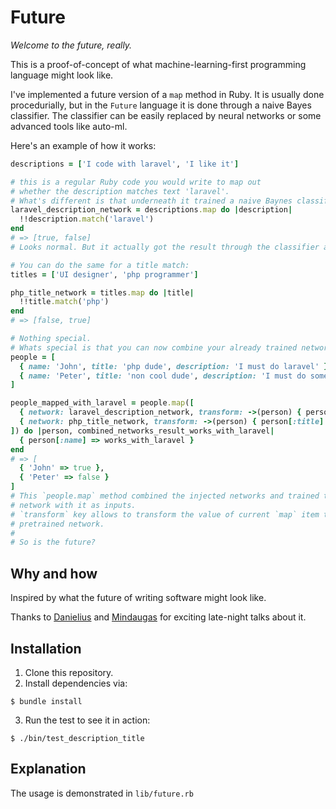 # Future

*Welcome to the future, really.*

This is a proof-of-concept of what machine-learning-first programming language might look like.

I've implemented a future version of a `map` method in Ruby. It is usually done procedurially, but in the `Future` language it is done through a naive Bayes classifier. The classifier can be easily replaced by neural networks or some advanced tools like auto-ml.

Here's an example of how it works:
```ruby
descriptions = ['I code with laravel', 'I like it']

# this is a regular Ruby code you would write to map out
# whether the description matches text 'laravel'.
# What's different is that underneath it trained a naive Baynes classifier
laravel_description_network = descriptions.map do |description|
  !!description.match('laravel')
end
# => [true, false]
# Looks normal. But it actually got the result through the classifier and not procedurially.

# You can do the same for a title match:
titles = ['UI designer', 'php programmer']

php_title_network = titles.map do |title|
  !!title.match('php')
end
# => [false, true]

# Nothing special.
# Whats special is that you can now combine your already trained networks:
people = [
  { name: 'John', title: 'php dude', description: 'I must do laravel' },
  { name: 'Peter', title: 'non cool dude', description: 'I must do something about it' }
]

people_mapped_with_laravel = people.map([
  { network: laravel_description_network, transform: ->(person) { person[:description] } },
  { network: php_title_network, transform: ->(person) { person[:title] } }
]) do |person, combined_networks_result_works_with_laravel|
  { person[:name] => works_with_laravel }
end
# => [
  { 'John' => true },
  { 'Peter' => false }
]
# This `people.map` method combined the injected networks and trained the new combined
# network with it as inputs.
# `transform` key allows to transform the value of current `map` item to match to an already
# pretrained network.
# 
# So is the future?
```

## Why and how

Inspired by what the future of writing software might look like. 

Thanks to [Danielius](https://github.com/dvisockas) and [Mindaugas](https://github.com/kurmis) for exciting late-night talks about it.

## Installation

1. Clone this repository.
2. Install dependencies via:
```shell
$ bundle install
```
    
3. Run the test to see it in action:
```shell
$ ./bin/test_description_title
```
   
## Explanation

The usage is demonstrated in `lib/future.rb`
